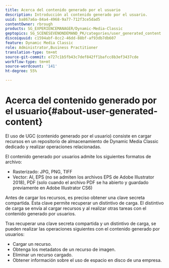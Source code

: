 ```yaml
---
title: Acerca del contenido generado por el usuario
description: Introducción al contenido generado por el usuario.
uuid: ba867a6a-84a4-4968-9a77-712f3ce5dad5
contentOwner: rbrough
products: SG_EXPERIENCEMANAGER/Dynamic-Media-Classic
geptopics: SG_SCENESEVENONDEMAND_PK/categories/user_generated_content
discoiquuid: c1594abf-8cc2-46dd-88bf-af93db7db607
feature: Dynamic Media Classic
role: Administrator,Business Practitioner
translation-type: tm+mt
source-git-commit: e727c1b5fb43c7def842ff1bafcc8b3ef3437cde
workflow-type: tm+mt
source-wordcount: '141'
ht-degree: 55%

---
```



# Acerca del contenido generado por el usuario{#about-user-generated-content}

El uso de UGC (contenido generado por el usuario) consiste en cargar recursos en un repositorio de almacenamiento de Dynamic Media Classic dedicado y realizar operaciones relacionadas.

El contenido generado por usuarios admite los siguientes formatos de archivo:

* Rasterizado: JPG, PNG, TIFF
* Vector: AI, EPS (no se admiten los archivos EPS de Adobe Illustrator 2018), PDF (solo cuando el archivo PDF se ha abierto y guardado previamente en Adobe Illustrator CS6)

Antes de cargar los recursos, es preciso obtener una clave secreta compartida. Esta clave permite recuperar un distintivo de carga. El distintivo de carga se envía al cargar recursos y al realizar otras tareas con el contenido generado por usuarios.

Tras recuperar una clave secreta compartida y un distintivo de carga, se pueden realizar las operaciones siguientes con el contenido generado por usuarios:

* Cargar un recurso.
* Obtenga los metadatos de un recurso de imagen.
* Eliminar un recurso cargado.
* Obtener información sobre el uso de espacio en disco de una empresa.

